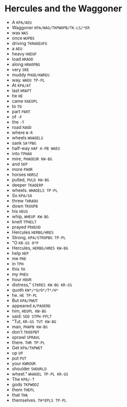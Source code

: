 # Hercules and the Waggoner

* A `KPA/AEU`
* Waggoner `KPA/WAG/TKPWOPB/TK-LS/*ER`
* was `WAS`
* once `WUPBS`
* driving `TKRAOEUFG`
* a `AEU`
* heavy `HOEUF`
* load `HRAOD`
* along `HRAOPBG`
* very `SRE`
* muddy `PHUD/KWREU`
* way. `WAEU TP-PL`
* At `KPA/AT`
* last `HRAFT`
* he `HE`
* came `KAEUPL`
* to `TO`
* part `PART`
* of `-F`
* the `-T`
* road `RAOD`
* where `W-R`
* wheels `WHAOELS`
* sank `SA*PBG`
* half-way `HAF H-PB WAEU`
* into `TPHAO`
* mire, `PHAOEUR KW-BG`
* and `SKP`
* more `PHOR`
* horses `HORSZ`
* pulled, `PULD KW-BG`
* deeper `TKAOERP`
* wheels. `WHAOELS TP-PL`
* So `KPA/SO`
* threw `THRAOU`
* down `TKOUPB`
* his `HEUS`
* whip, `WHEUP KW-BG`
* knelt `TPHELT`
* prayed `PRAEUD`
* Hercules `HERBG/HRES`
* Strong. `KPA/STROPBG TP-PL`
* "O `KR-GS O*P`
* Hercules, `HERBG/HRES KW-BG`
* help `HEP`
* me `PHE`
* in `TPH`
* this `TH`
* my `PHEU`
* hour `HOUR`
* distress," `STKRES KW-BG KR-GS`
* quoth `KW*/*U/O*/T*/H*`
* he. `HE TP-PL`
* But `KPA/PWUT`
* appeared `A/PAOERD`
* him, `HEUPL KW-BG`
* said: `SED STPH-FPLT`
* "Tut, `KR-GS TUT KW-BG`
* man, `PHAPB KW-BG`
* don't `TKOEPBT`
* sprawl `SPRAUL`
* there. `THR TP-PL`
* Get `KPA/TKPWET`
* up `UP`
* put `PUT`
* your `KWROUR`
* shoulder `SHOURLD`
* wheel." `WHAOEL TP-PL KR-GS`
* The `KPA/-T`
* gods `TKPWODZ`
* them `THEPL`
* that `THA`
* themselves. `TH*EPLS TP-PL`
